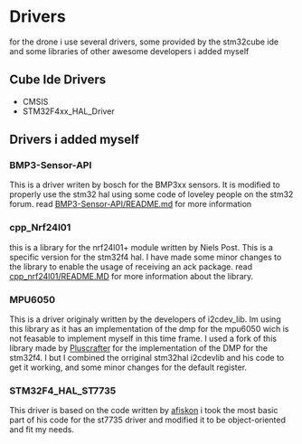 # Drivers
for the drone i use several drivers, some provided by the stm32cube ide and some libraries of other awesome developers i added myself

## Cube Ide Drivers
- CMSIS
- STM32F4xx_HAL_Driver

## Drivers i added myself

### BMP3-Sensor-API
This is a driver writen by bosch for the BMP3xx sensors. It is modified to properly use the stm32 hal using some code of loveley people on the stm32 forum.
read [BMP3-Sensor-API/README.md](BMP3-Sensor-API/README.md) for more information

### cpp_Nrf24l01
this is a library for the nrf24l01+ module written by Niels Post. This is a specific version for the stm32f4 hal.
I have made some minor changes to the library to enable the usage of receiving an ack package.
read [cpp_nrf24l01/README.MD](cpp_nrf24l01/README.MD) for more information about the library.

### MPU6050
This is a driver originaly written by the developers of i2cdev_lib. 
Im using this library as it has an implementation of the dmp for the mpu6050 wich is not feasable to implement myself in this time frame.
I used a fork of this library made by [Pluscrafter](https://github.com/Pluscrafter/i2cdevlib/tree/master/STM32_HAL/Nucleo-144F722ZE) for the implementation of the DMP for the stm32f4.
I but I combined the orriginal stm32hal i2cdevlib and his code to get it working, and some minor changes for the default register.

### STM32F4_HAL_ST7735
This driver is based on the code written by [afiskon](https://github.com/afiskon/stm32-st7735)
i took the most basic part of his code for the st7735 driver and modified it to be object-oriented and fit my needs.